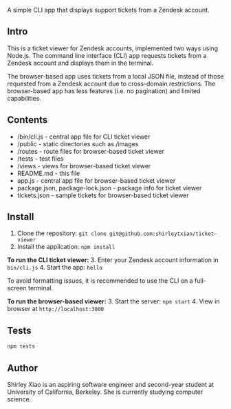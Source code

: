 A simple CLI app that displays support tickets from a Zendesk account.


## Intro

This is a ticket viewer for Zendesk accounts, implemented two ways using Node.js. The command line interface (CLI) app requests tickets from a Zendesk account and displays them in the terminal. 

The browser-based app uses tickets from a local JSON file, instead of those requested from a Zendesk account due to cross-domain restrictions. The browser-based app has less features (i.e. no pagination) and limited capabilities. 


## Contents

* /bin/cli.js - central app file for CLI ticket viewer
* /public - static directories such as /images
* /routes - route files for browser-based ticket viewer
* /tests - test files
* /views - views for browser-based ticket viewer
* README.md - this file
* app.js - central app file for browser-based ticket viewer
* package.json, package-lock.json - package info for ticket viewer
* tickets.json - sample tickets for browser-based ticket viewer


## Install
1. Clone the repository: `git clone git@github.com:shirleytxiao/ticket-viewer`
2. Install the application: `npm install`


**To run the CLI ticket viewer:**
3. Enter your Zendesk account information in `bin/cli.js`
4. Start the app: `hello`

To avoid formatting issues, it is recommended to use the CLI on a full-screen terminal. 

**To run the browser-based viewer:**
3. Start the server: `npm start`
4. View in browser at `http://localhost:3000`


## Tests

```sh
npm tests
```


## Author

Shirley Xiao is an aspiring software engineer and second-year student at University of California, Berkeley. She is currently studying computer science.